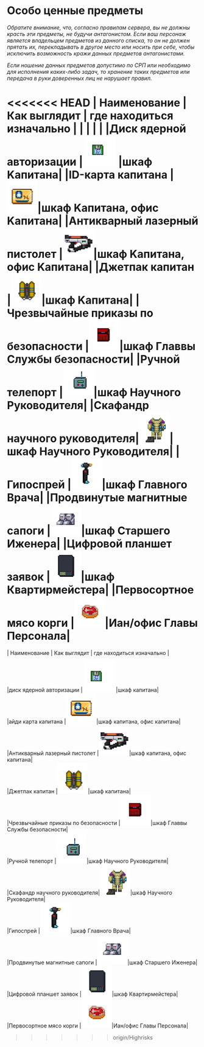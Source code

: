 # Особо ценные предметы
*Обратите внимание, что, согласно правилам сервера, вы не должны красть эти предметы, не будучи антагонистом. Если ваш персонаж является владельцем предметов из данного списка, то он не должен прятать их, перекладывать в другое место или носить при себе, чтобы исключить возможность кражи данных предметов антагонистами.*

*Если ношение данных предметов допустимо по СРП или необходимо для исполнения каких-либо задач, то хранение таких предметов или передача в руки доверенных лиц не нарушает правил.*

<<<<<<< HEAD
| Наименование | Как выглядит | где находиться изначально |
|  |  |  |
|Диск ядерной авторизации  | ![nucdisk](../images/objects/highrisks/NuclearDisk.gif) |шкаф Kапитана|
|ID-карта капитана  |![idcapitan](../images/objects/highrisks/Id_card_captain.png)|шкаф Kапитана, офис Kапитана|
|Антикварный лазерный пистолет |![antiquelaser](../images/objects/highrisks/Antique_laser_gun.png)|шкаф Kапитана, офис Kапитана|
|Джетпак капитан |![capjet](../images/objects/highrisks/Captainjetpack.png)|шкаф Kапитана|
|Чрезвычайные приказы по безопасности |![protocols](../images/objects/highrisks/Folder-sec-doc.png)|шкаф Главвы Службы безопасности|
|Ручной телепорт |![rdteleport](../images/objects/highrisks/Hand_teleporter.gif)|шкаф Научного Руководителя|
|Скафандр научного руководителя|![rdskaf](../images/objects/highrisks/ResearchDirectorSpacesuit.png)|шкаф Научного Руководителя|
|Гипоспрей |![hypo](../images/objects/highrisks/Hypospray.png)|шкаф Главного Врача|
|Продвинутые магнитные сапоги |![advceboots](../images/objects/highrisks/Magboots-advanced.png)|шкаф Старшего Иженера|
|Цифровой планшет заявок |![digital](../images/objects/highrisks/Qm_clipboard.png)|шкаф Квартирмейстера|
|Первосортное мясо корги |![korgimeat](../images/objects/highrisks/FoodMeatCorgi.png)|Иан/офис Главы Персонала|
=======
| Наименование | Как выглядит | где находиться изначально | <br>

|диск ядерной авторизации  |
![    !(../images/objects/highrisks/NuclearDisk.gif)](../images/objects/highrisks/NuclearDisk.gif)
|шкаф капитана|<br>
|айди карта капитана  |![айди карта капитана](../images/objects/highrisks/Id_card_captain.png)|шкаф капитана, офис капитана|<br>
|Антикварный лазерный пистолет |![Антикварный лазерный пистолет](../images/objects/highrisks/Antique_laser_gun.png)|шкаф капитана, офис капитана|<br>
|Джетпак капитан |![[Джетпак капитан](Captainjetpack.png)](../images/objects/highrisks/Captainjetpack.png)|шкаф капитана|<br>
|Чрезвычайные приказы по безопасности |![Чрезвычайные приказы по безопасности](../images/objects/highrisks/Folder-sec-doc.png)|шкаф Главвы Службы безопасности|<br>
|Ручной телепорт |![Ручной телепорт](../images/objects/highrisks/Hand_teleporter.gif)|шкаф Научного Руководителя|<br>
|Скафандр научного руководителя|![[Скафандр научного руководителя ](ResearchDirectorSpacesuit.png)](../images/objects/highrisks/ResearchDirectorSpacesuit.png)|шкаф Научного Руководителя|<br>
|Гипоспрей |![Гипоспрей ](../images/objects/highrisks/Hypospray.png)|шкаф Главного Врача|<br>
|Продвинутые магнитные сапоги |![Продвинутые магнитные сапоги ](../images/objects/highrisks/Magboots-advanced.png)|шкаф Старшего Иженера|<br>
|Цифровой планшет заявок |![Цифровой планшет заявок ](../images/objects/highrisks/Qm_clipboard.png)|шкаф Квартирмейстера|<br>
|Первосортное мясо корги |![Первосортное мясо корги ](../images/objects/highrisks/FoodMeatCorgi.png)|Иан/офис Главы Персонала|<br>
>>>>>>> origin/Highrisks





